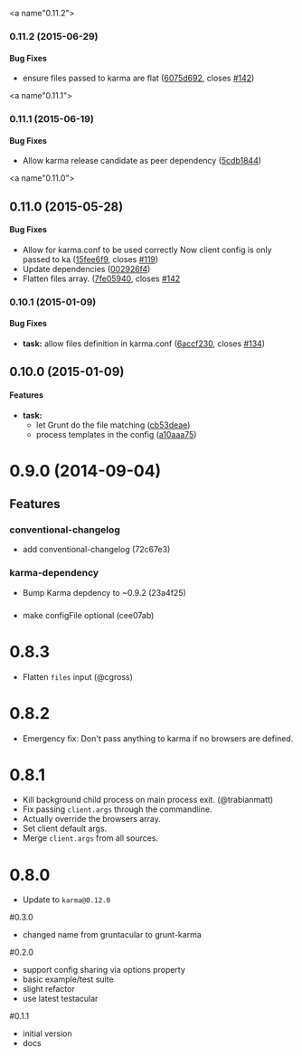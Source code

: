 <a name"0.11.2"></a>
### 0.11.2 (2015-06-29)


#### Bug Fixes

* ensure files passed to karma are flat ([6075d692](https://github.com/karma-runner/grunt-karma/commit/6075d692), closes [#142](https://github.com/karma-runner/grunt-karma/issues/142))


<a name"0.11.1"></a>
### 0.11.1 (2015-06-19)


#### Bug Fixes

* Allow karma release candidate as peer dependency ([5cdb1844](https://github.com/karma-runner/grunt-karma/commit/5cdb1844))


<a name"0.11.0"></a>
## 0.11.0 (2015-05-28)


#### Bug Fixes

* Allow for karma.conf to be used correctly Now client config is only passed to ka ([15fee6f9](https://github.com/karma-runner/grunt-karma/commit/15fee6f9), closes [#119](https://github.com/karma-runner/grunt-karma/issues/119))
* Update dependencies ([002926f4](https://github.com/karma-runner/grunt-karma/commit/002926f4))
* Flatten files array. ([7fe05940](https://github.com/karma-runner/grunt-karma/commit/7fe05940), closes [#142](https://github.com/karma-runner/grunt-karma/issues/142)


<a name="0.10.1"></a>
### 0.10.1 (2015-01-09)


#### Bug Fixes

* **task:** allow files definition in karma.conf ([6accf230](https://github.com/karma-runner/grunt-karma/commit/6accf230ce3eb945627709cc80fe3eafc82b9944), closes [#134](https://github.com/karma-runner/grunt-karma/issues/134))


<a name="0.10.0"></a>
## 0.10.0 (2015-01-09)


#### Features

* **task:**
  * let Grunt do the file matching ([cb53deae](https://github.com/karma-runner/grunt-karma/commit/cb53deaef6da756be55e35c7d9fa57b84afda2ed))
  * process templates in the config ([a10aaa75](https://github.com/karma-runner/grunt-karma/commit/a10aaa7548267ab035f8f4689eb54b2ead9245ef))


# 0.9.0 (2014-09-04)

## Features
### conventional-changelog

* add conventional-changelog (72c67e3)

### karma-dependency

* Bump Karma depdency to ~0.9.2 (23a4f25)

###

* make configFile optional (cee07ab)




# 0.8.3
* Flatten `files` input (@cgross)

# 0.8.2
* Emergency fix: Don't pass anything to karma if no browsers are defined.

# 0.8.1
* Kill background child process on main process exit. (@trabianmatt)
* Fix passing `client.args` through the commandline.
* Actually override the browsers array.
* Set client default args.
* Merge `client.args` from all sources.

# 0.8.0
* Update to `karma@0.12.0`

#0.3.0
* changed name from gruntacular to grunt-karma

#0.2.0
* support config sharing via options property
* basic example/test suite
* slight refactor
* use latest testacular

#0.1.1
* initial version
* docs
